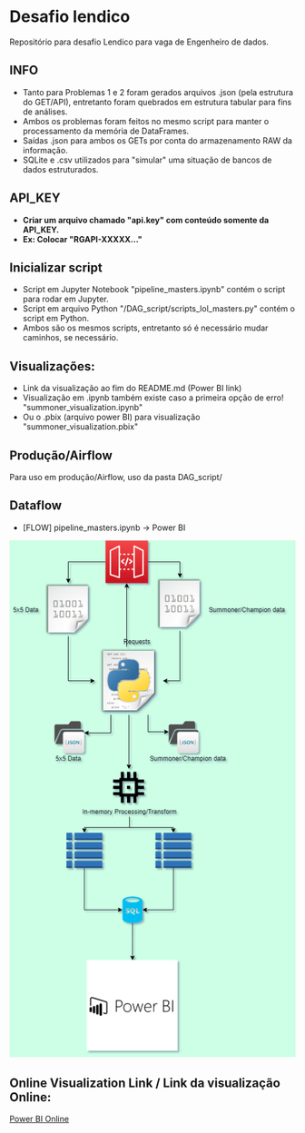 # Desafio lendico
Repositório para desafio Lendico para vaga de Engenheiro de dados.

## INFO
 - Tanto para Problemas 1 e 2 foram gerados arquivos .json (pela estrutura do GET/API), entretanto foram quebrados em estrutura tabular para fins de análises.
 - Ambos os problemas foram feitos no mesmo script para manter o processamento da memória de DataFrames.
 - Saídas .json para ambos os GETs por conta do armazenamento RAW da informação.
 - SQLite e .csv utilizados para "simular" uma situação de bancos de dados estruturados.

## API_KEY
 - <b>Criar um arquivo chamado "api.key" com conteúdo somente da API_KEY.</b>
 - <b>Ex: Colocar "RGAPI-XXXXX..."</b>

## Inicializar script
 - Script em Jupyter Notebook "pipeline_masters.ipynb" contém o script para rodar em Jupyter.
 - Script em arquivo Python "/DAG_script/scripts_lol_masters.py" contém o script em Python.
 - Ambos são os mesmos scripts, entretanto só é necessário mudar caminhos, se necessário.

## Visualizações:
 - Link da visualização ao fim do README.md (Power BI link)
 - Visualização em .ipynb também existe caso a primeira opção de erro! "summoner_visualization.ipynb"
 - Ou o .pbix (arquivo power BI) para visualização "summoner_visualization.pbix"

## Produção/Airflow
Para uso em produção/Airflow, uso da pasta DAG_script/

## Dataflow
 - [FLOW] pipeline_masters.ipynb -> Power BI

![alt text](https://github.com/ShigueruHosoya/data_eng_lendico/blob/main/riotapi.png)


## Online Visualization Link / Link da visualização Online:

[Power BI Online](https://app.powerbi.com/reportEmbed?reportId=ba0ab76e-26e3-4416-96e2-a5cc57dc6f82&autoAuth=true&ctid=567ca50b-f198-4b11-bf79-f378e335c9c0&config=eyJjbHVzdGVyVXJsIjoiaHR0cHM6Ly93YWJpLXNvdXRoLWNlbnRyYWwtdXMtcmVkaXJlY3QuYW5hbHlzaXMud2luZG93cy5uZXQvIn0%3D)

